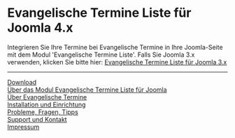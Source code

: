 # Evangelische Termine Liste für Joomla 4.x
Integrieren Sie Ihre Termine bei Evangelische Termine in Ihre Joomla-Seite mit dem Modul 'Evangelische Termine Liste'.
Falls Sie Joomla 3.x verwenden, klicken Sie bitte hier: [Evangelische Termine Liste für Joomla 3.x](https://github.com/herrpfarrer/Evangelische-Termine-Liste/tree/ETListe-Joomla-3.x)
  
---
  
[Download](https://herrpfarrer.github.io/Evangelische-Termine-Liste#download)  
[Über das Modul Evangelische Termine Liste für Joomla](https://herrpfarrer.github.io/Evangelische-Termine-Liste#über-das-modul-evangelische-termine-liste-für-joomla)  
[Über Evangelische Termine](https://herrpfarrer.github.io/Evangelische-Termine-Liste#über-evangelische-termine)  
[Installation und Einrichtung](https://herrpfarrer.github.io/Evangelische-Termine-Liste#installation-und-einrichtung)  
[Probleme, Fragen, Tipps](https://herrpfarrer.github.io/Evangelische-Termine-Liste#probleme-fragen-tipps)  
[Support und Kontakt](https://herrpfarrer.github.io/Evangelische-Termine-Liste#support-und-kontakt)  
[Impressum](https://herrpfarrer.github.io/Evangelische-Termine-Liste#impressum)  
